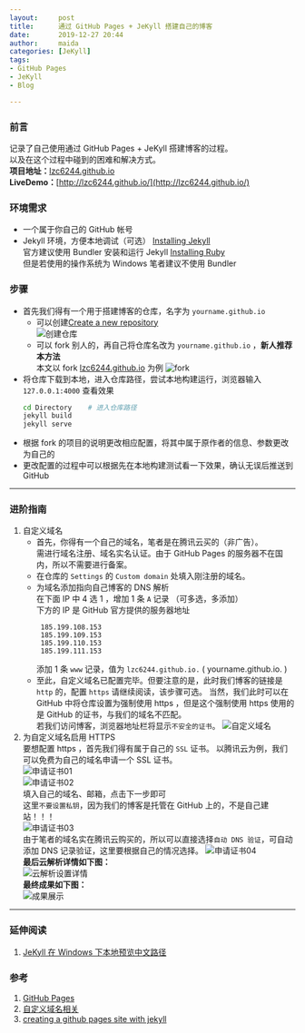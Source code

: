```yaml
---
layout:     post
title:      通过 GitHub Pages + JeKyll 搭建自己的博客
date:       2019-12-27 20:44
author:     maida
categories: [JeKyll]
tags: 
- GitHub Pages
- JeKyll
- Blog

---
```

### 前言
记录了自己使用通过 GitHub Pages + JeKyll 搭建博客的过程。  
以及在这个过程中碰到的困难和解决方式。  
**项目地址：**[lzc6244.github.io](https://github.com/LZC6244/lzc6244.github.io)  
**LiveDemo：**[http://lzc6244.github.io/](http://lzc6244.github.io/)

### 环境需求
- 一个属于你自己的 GitHub 帐号
- Jekyll 环境，方便本地调试（可选） [Installing Jekyll](https://jekyllrb.com/docs/installation/)  
官方建议使用 Bundler 安装和运行 Jekyll [Installing Ruby](https://www.ruby-lang.org/en/documentation/installation/)  
但是若使用的操作系统为 Windows 笔者建议不使用 Bundler

### 步骤
- 首先我们得有一个用于搭建博客的仓库，名字为 `yourname.github.io`   
    - 可以创建[Create a new repository](https://github.com/new)  
      ![创建仓库](/imgs/JeKyll/2019/12272044_01.png)
    - 可以 fork 别人的，再自己将仓库名改为 `yourname.github.io` ，**新人推荐本方法**  
      本文以 fork [lzc6244.github.io](https://github.com/LZC6244/lzc6244.github.io) 为例
      ![fork](/imgs/JeKyll/2019/12272044_02.png)
- 将仓库下载到本地，进入仓库路径，尝试本地构建运行，浏览器输入 `127.0.0.1:4000` 查看效果
    ```bash
    cd Directory    # 进入仓库路径
    jekyll build
    jekyll serve
    ```
- 根据 fork 的项目的说明更改相应配置，将其中属于原作者的信息、参数更改为自己的
- 更改配置的过程中可以根据先在本地构建测试看一下效果，确认无误后推送到 GitHub

---

### 进阶指南
1. 自定义域名  
   - 首先，你得有一个自己的域名，笔者是在腾讯云买的（非广告）。  
     需进行域名注册、域名实名认证。由于 GitHub Pages 的服务器不在国内，所以不需要进行备案。
   - 在仓库的 `Settings` 的 `Custom domain` 处填入刚注册的域名。
   - 为域名添加指向自己博客的 DNS 解析  
       在下面 IP 中 4 选 1 ，增加 1 条 `A` 记录 （可多选，多添加）  
       下方的 IP 是 GitHub 官方提供的服务器地址
       ```text
        185.199.108.153
        185.199.109.153
        185.199.110.153
        185.199.111.153
        ```
        添加 1 条 `www` 记录，值为 `lzc6244.github.io.` ( yourname.github.io. )
   - 至此，自定义域名已配置完毕。但要注意的是，此时我们博客的链接是 `http` 的，配置 `https` 请继续阅读，该步骤可选。
     当然，我们此时可以在 GitHub 中将仓库设置为强制使用 https ，但是这个强制使用 https 使用的是 GitHub 的证书，与我们的域名不匹配。  
     若我们访问博客，浏览器地址栏将显示`不安全的证书`。
![自定义域名](/imgs/JeKyll/2019/12272044_03.png)
2. 为自定义域名启用 HTTPS  
要想配置 https ，首先我们得有属于自己的 `SSL` 证书。
以腾讯云为例，我们可以免费为自己的域名申请一个 SSL 证书。  
![申请证书01](/imgs/JeKyll/2019/12272044_04.png)  
![申请证书02](/imgs/JeKyll/2019/12272044_05.png)  
填入自己的域名、邮箱，点击下一步即可  
这里`不要设置私钥`，因为我们的博客是托管在 GitHub 上的，不是自己建站！！！  
![申请证书03](/imgs/JeKyll/2019/12272044_06.png)  
由于笔者的域名实在腾讯云购买的，所以可以直接选择`自动 DNS 验证`，可自动添加 DNS 记录验证，这里要根据自己的情况选择。
![申请证书04](/imgs/JeKyll/2019/12272044_07.png)  
**最后云解析详情如下图：**  
![云解析设置详情](/imgs/JeKyll/2019/12272044_08.png)  
**最终成果如下图：**  
![成果展示](/imgs/JeKyll/2019/12272044_09.png)

---

### 延伸阅读
1. [JeKyll 在 Windows 下本地预览中文路径](https://maida6244.xyz/2019/12/12/JeKyll-在-Windows-下本地预览中文路径.html)

### 参考
1. [GitHub Pages](https://help.github.com/cn/github/working-with-github-pages)
2. [自定义域名相关](https://help.github.com/cn/github/working-with-github-pages/managing-a-custom-domain-for-your-github-pages-site)
3. [creating a github pages site with jekyll](https://help.github.com/cn/github/working-with-github-pages/creating-a-github-pages-site-with-jekyll)